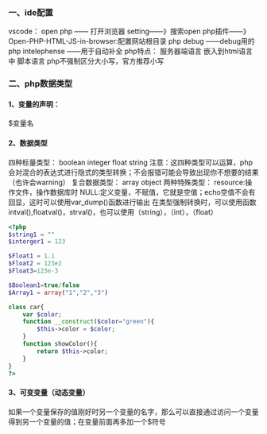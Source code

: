 ### 一、ide配置
vscode：
	open php —— 打开浏览器
				setting——》搜索open php插件——》Open-PHP-HTML-JS-in-browser:配置网站根目录
	php debug ——debug用的
	php intelephense  ——用于自动补全
php特点：
	服务器端语言
	嵌入到html语言中
	脚本语言
	php不强制区分大小写，官方推荐小写
### 二、php数据类型
#### 1、变量的声明：
$变量名
#### 2、数据类型
四种标量类型：
	boolean
	integer
	float
	string
	注意：这四种类型可以运算，php会对混合的表达式进行隐式的类型转换；不会报错可能会导致出现你不想要的结果（也许会warning）
复合数据类型：
	array
	object
两种特殊类型：
	resource:操作文件，操作数据库时
	NULL:定义变量，不赋值，它就是空值；echo空值不会有回显，这时可以使用var_dump()函数进行输出
在类型强制转换时，可以使用函数intval(),floatval()，strval()，也可以使用（string），（int），（float）

```php
<?php 
$string1 = ""
$interger1 = 123

$Float1 = 1.1
$Float2 = 123e2
$Float3=123e-3

$Boolean1=true/false
$Array1 = array("1","2","3")

class car{
	var $color;
	function __construct($color="green"){
		$this->color = $color;
	}
	function showColor(){
		return $this->color;
	}
}                                                                                                  
?>
```
#### 3、可变变量（动态变量）
如果一个变量保存的值刚好时另一个变量的名字，那么可以直接通过访问一个变量得到另一个变量的值；在变量前面再多加一个$符号
